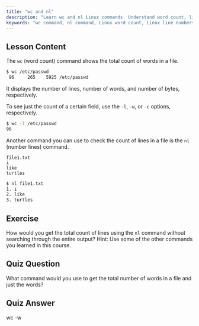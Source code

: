 ```yaml
---
title: "wc and nl"
description: "Learn wc and nl Linux commands. Understand word count, line numbering, and file analysis. Improve your Linux command-line skills today!"
keywords: "wc command, nl command, Linux word count, Linux line numbers, file analysis, Linux tutorial, beginner Linux, Linux guide"
---
```


## Lesson Content

The `wc` (word count) command shows the total count of words in a file.

```bash
$ wc /etc/passwd
 96     265    5925 /etc/passwd
```

It displays the number of lines, number of words, and number of bytes, respectively.

To see just the count of a certain field, use the `-l`, `-w`, or `-c` options, respectively.

```bash
$ wc -l /etc/passwd
96
```

Another command you can use to check the count of lines in a file is the `nl` (number lines) command.

```plaintext
file1.txt
i
like
turtles
```

```bash
$ nl file1.txt
1. i
2. like
3. turtles
```

## Exercise

How would you get the total count of lines using the `nl` command without searching through the entire output? Hint: Use some of the other commands you learned in this course.

## Quiz Question

What command would you use to get the total number of words in a file and just the words?

## Quiz Answer

wc -w
